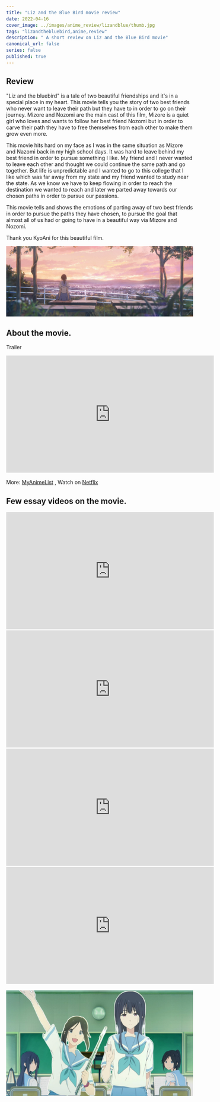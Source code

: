```yaml
---
title: "Liz and the Blue Bird movie review"
date: 2022-04-16
cover_image: ../images/anime_review/lizandblue/thumb.jpg
tags: "lizandthebluebird,anime,review"
description: " A short review on Liz and the Blue Bird movie"
canonical_url: false
series: false
published: true
---
```

## Review

"Liz and the bluebird" is a tale of two beautiful friendships and it's in a special place in my heart. This movie tells you the story of two best friends who never want to leave their path but they have to in order to go on their journey. Mizore and Nozomi are the main cast of this film, Mizore is a quiet girl who loves and wants to follow her best friend Nozomi but in order to carve their path they have to free themselves from each other to make them grow even more.

This movie hits hard on my face as I was in the same situation as Mizore and Nazomi back in my high school days. It was hard to leave behind my best friend in order to pursue something I like. My friend and I never wanted to leave each other and thought we could continue the same path and go together. But life is unpredictable and I wanted to go to this college that I like which was far away from my state and my friend wanted to study near the state. As we know we have to keep flowing in order to reach the destination we wanted to reach and later we parted away towards our chosen paths in order to pursue our passions.

This movie tells and shows the emotions of parting away of two best friends in order to pursue the paths they have chosen, to pursue the goal that almost all of us had or going to have in a beautiful way via Mizore and Nozomi.

Thank you KyoAni for this beautiful film.

![liz](../images/anime_review/lizandblue/liz1.jpg)

## About the movie.
Trailer

<div class="videoWrapper">
<iframe width="560" height="315" src="https://www.youtube.com/embed/QR33NrbOUgE" title="YouTube video player" frameborder="0" allow="accelerometer; autoplay; clipboard-write; encrypted-media; gyroscope; picture-in-picture" allowfullscreen></iframe>
</div>

More: [MyAnimeList](https://myanimelist.net/anime/35677/Liz_to_Aoi_Tori) , Watch on [Netflix](https://www.netflixmovies.com/liz-and-the-blue-bird-2018#)  

## Few essay videos on the movie.

<div class="videoWrapper">
<iframe width="560" height="315" src="https://www.youtube.com/embed/uxoNrup1y5g" title="YouTube video player" frameborder="0" allow="accelerometer; autoplay; clipboard-write; encrypted-media; gyroscope; picture-in-picture" allowfullscreen></iframe>
</div>

<div class="videoWrapper">
<iframe width="560" height="315" src="https://www.youtube.com/embed/Mr-s7c_WY60" title="YouTube video player" frameborder="0" allow="accelerometer; autoplay; clipboard-write; encrypted-media; gyroscope; picture-in-picture" allowfullscreen></iframe>
</div>

<div class="videoWrapper">
<iframe width="560" height="315" src="https://www.youtube.com/embed/uuOhw4tfRQw" title="YouTube video player" frameborder="0" allow="accelerometer; autoplay; clipboard-write; encrypted-media; gyroscope; picture-in-picture" allowfullscreen></iframe>
</div>


<div class="videoWrapper">
<iframe width="560" height="315" src="https://www.youtube.com/embed/fUMlCKRUqcw" title="YouTube video player" frameborder="0" allow="accelerometer; autoplay; clipboard-write; encrypted-media; gyroscope; picture-in-picture" allowfullscreen></iframe>
</div>

![liz](../images/anime_review/lizandblue/bye.jpg)